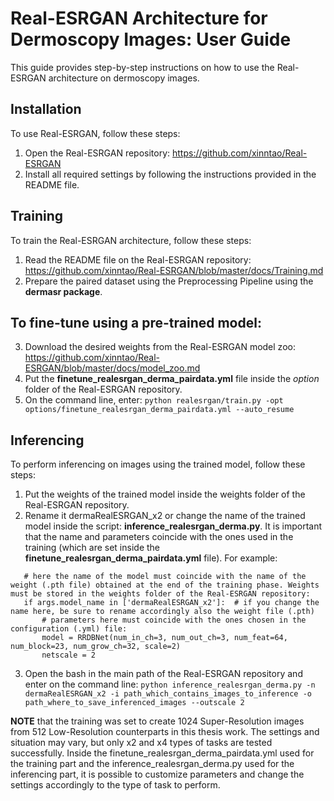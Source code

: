 # Real-ESRGAN Architecture for Dermoscopy Images: User Guide
This guide provides step-by-step instructions on how to use the Real-ESRGAN architecture on dermoscopy images.

## Installation
To use Real-ESRGAN, follow these steps:

1. Open the Real-ESRGAN repository: https://github.com/xinntao/Real-ESRGAN
2. Install all required settings by following the instructions provided in the README file.

## Training
To train the Real-ESRGAN architecture, follow these steps:

1. Read the README file on the Real-ESRGAN repository: https://github.com/xinntao/Real-ESRGAN/blob/master/docs/Training.md
2. Prepare the paired dataset using the Preprocessing Pipeline using the **dermasr package**.

## To fine-tune using a pre-trained model:
3. Download the desired weights from the Real-ESRGAN model zoo: https://github.com/xinntao/Real-ESRGAN/blob/master/docs/model_zoo.md
4. Put the **finetune_realesrgan_derma_pairdata.yml** file inside the *option* folder of the Real-ESRGAN repository.
5. On the command line, enter: `python realesrgan/train.py -opt options/finetune_realesrgan_derma_pairdata.yml --auto_resume`

## Inferencing
To perform inferencing on images using the trained model, follow these steps:

1. Put the weights of the trained model inside the weights folder of the Real-ESRGAN repository.
2. Rename it dermaRealESRGAN_x2 or change the name of the trained model inside the script: **inference_realesrgan_derma.py**. It is important that the name and parameters coincide with the ones used in the training (which are set inside the **finetune_realesrgan_derma_pairdata.yml** file). 
For example:
 ```   
    # here the name of the model must coincide with the name of the weight (.pth file) obtained at the end of the training phase. Weights must be stored in the weights folder of the Real-ESRGAN repository:
    if args.model_name in ['dermaRealESRGAN_x2']:  # if you change the name here, be sure to rename accordingly also the weight file (.pth)
        # parameters here must coincide with the ones chosen in the configuration (.yml) file:
        model = RRDBNet(num_in_ch=3, num_out_ch=3, num_feat=64, num_block=23, num_grow_ch=32, scale=2)  
        netscale = 2
 ```
3. Open the bash in the main path of the Real-ESRGAN repository and enter on the command line: `python inference_realesrgan_derma.py -n dermaRealESRGAN_x2 -i path_which_contains_images_to_inference -o path_where_to_save_inferenced_images --outscale 2`

**NOTE** that the training was set to create 1024 Super-Resolution images from 512 Low-Resolution counterparts in this thesis work. The settings and situation may vary, but only x2 and x4 types of tasks are tested successfully. Inside the finetune_realesrgan_derma_pairdata.yml used for the training part and the inference_realesrgan_derma.py used for the inferencing part, it is possible to customize parameters and change the settings accordingly to the type of task to perform.